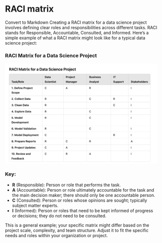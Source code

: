 RACI matrix
===========
Convert to Markdown
Creating a RACI matrix for a data science project involves defining clear roles and responsibilities across different tasks. RACI stands for Responsible, Accountable, Consulted, and Informed. Here’s a simple example of what a RACI matrix might look like for a typical data science project:

### RACI Matrix for a Data Science Project
<img src="./raci-matrix.jpg" alt="Before image">

### Key:

*   **R** (Responsible): Person or role that performs the task.
*   **A** (Accountable): Person or role ultimately accountable for the task and the main decision maker; there should only be one accountable person.
*   **C** (Consulted): Person or roles whose opinions are sought; typically subject matter experts.
*   **I** (Informed): Person or roles that need to be kept informed of progress or decisions; they do not need to be consulted.

This is a general example; your specific matrix might differ based on the project scale, complexity, and team structure. Adjust it to fit the specific needs and roles within your organization or project.

